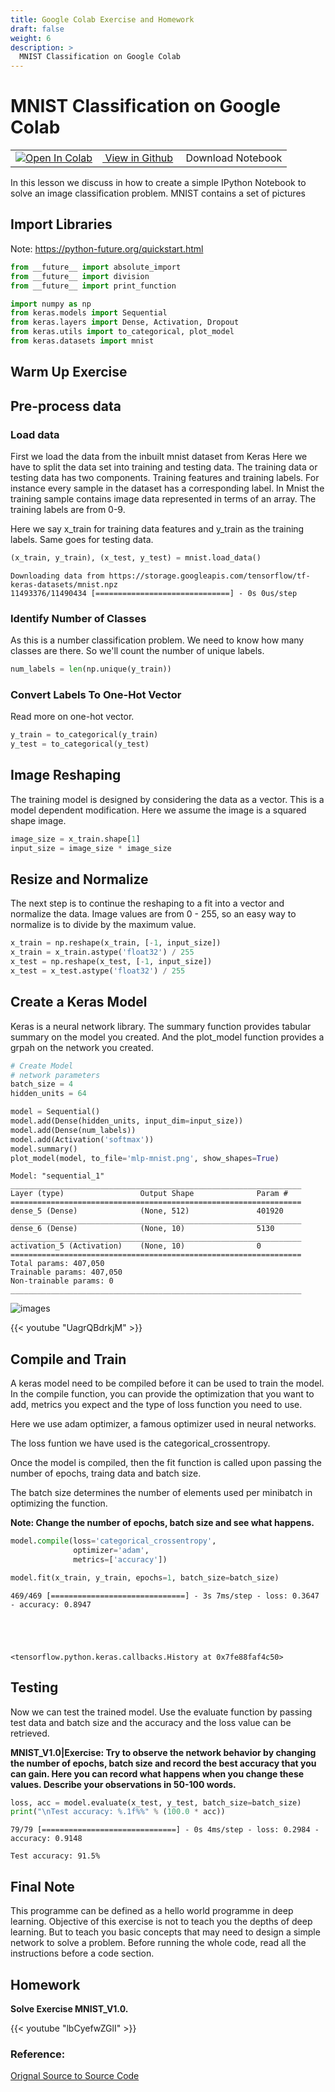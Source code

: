 ```yaml
---
title: Google Colab Exercise and Homework
draft: false
weight: 6
description: >
  MNIST Classification on Google Colab
---
```


# MNIST Classification on Google Colab


<div class="aside">
  <table style="width:100%">
  <tr>
    <td><a href="https://colab.research.google.com/github/cybertraining-dsc/cybertraining-dsc.github.io/blob/master/content/en/modules/notebooks/google_colab_mnist_example.ipynb" target="_parent"><img src="https://colab.research.google.com/assets/colab-badge.svg" alt="Open In Colab"/></a></td>    
    <td><a href="https://github.com/cybertraining-dsc/cybertraining-dsc.github.io/blob/master/content/en/modules/notebooks/google_colab_mnist_example.ipynb" target="_parent"><img src="https://www.tensorflow.org/images/GitHub-Mark-32px.png" alt=""/> View in Github</a></td>
    <td><a href="https://raw.githubusercontent.com/cybertraining-dsc/cybertraining-dsc.github.io/master/content/en/modules/notebooks/google_colab_mnist_example.ipynb\" target="_parent" download><img src="https://www.tensorflow.org/images/download_logo_32px.png" alt=""/></a> Download Notebook</td>
  </tr>
</table>  
</div>

In this lesson we discuss in how to create a simple IPython Notebook to solve
an image classification problem. MNIST contains a set of pictures


## Import Libraries 

Note: https://python-future.org/quickstart.html


```python
from __future__ import absolute_import
from __future__ import division
from __future__ import print_function

import numpy as np
from keras.models import Sequential
from keras.layers import Dense, Activation, Dropout
from keras.utils import to_categorical, plot_model
from keras.datasets import mnist
```

## Warm Up Exercise

## Pre-process data

### Load data 

First we load the data from the inbuilt mnist dataset from Keras
Here we have to split the data set into training and testing data. 
The training data or testing data has two components. 
Training features and training labels. 
For instance every sample in the dataset has a corresponding label. 
In Mnist the training sample contains image data represented in terms of 
an array. The training labels are from 0-9. 

Here we say x_train for training data features and y_train as the training labels. Same goes for testing data. 


```python
(x_train, y_train), (x_test, y_test) = mnist.load_data()
```

    Downloading data from https://storage.googleapis.com/tensorflow/tf-keras-datasets/mnist.npz
    11493376/11490434 [==============================] - 0s 0us/step


### Identify Number of Classes

As this is a number classification problem. We need to know how many classes are there. 
So we'll count the number of unique labels. 


```python
num_labels = len(np.unique(y_train))
```

### Convert Labels To One-Hot Vector

Read more on one-hot vector. 


```python
y_train = to_categorical(y_train)
y_test = to_categorical(y_test)
```

## Image Reshaping

The training model is designed by considering the data as a vector.
This is a model dependent modification. Here we assume the image is
a squared shape image.


```python
image_size = x_train.shape[1]
input_size = image_size * image_size
```

## Resize and Normalize

The next step is to continue the reshaping to a fit into a vector
and normalize the data. Image values are from 0 - 255, so an 
easy way to normalize is to divide by the maximum value. 



```python
x_train = np.reshape(x_train, [-1, input_size])
x_train = x_train.astype('float32') / 255
x_test = np.reshape(x_test, [-1, input_size])
x_test = x_test.astype('float32') / 255
```

## Create a Keras Model

Keras is a neural network library. The summary function provides tabular summary on the model you created. And the plot_model function provides a grpah on the network you created. 


```python
# Create Model
# network parameters
batch_size = 4
hidden_units = 64

model = Sequential()
model.add(Dense(hidden_units, input_dim=input_size))
model.add(Dense(num_labels))
model.add(Activation('softmax'))
model.summary()
plot_model(model, to_file='mlp-mnist.png', show_shapes=True)
```

    Model: "sequential_1"
    _________________________________________________________________
    Layer (type)                 Output Shape              Param #   
    =================================================================
    dense_5 (Dense)              (None, 512)               401920    
    _________________________________________________________________
    dense_6 (Dense)              (None, 10)                5130      
    _________________________________________________________________
    activation_5 (Activation)    (None, 10)                0         
    =================================================================
    Total params: 407,050
    Trainable params: 407,050
    Non-trainable params: 0
    _________________________________________________________________


![images](/images/deeplearning/lab1/output_20_1.png)

{{< youtube "UagrQBdrkjM" >}}

## Compile and Train

A keras model need to be compiled before it can be used to train
the model. In the compile function, you can provide the optimization
that you want to add, metrics you expect and the type of loss function
you need to use. 

Here we use adam optimizer, a famous optimizer used in neural networks. 

The loss funtion we have used is the categorical_crossentropy. 

Once the model is compiled, then the fit function is called upon passing the number of epochs, traing data and batch size. 

The batch size determines the number of elements used per minibatch in optimizing the function. 

**Note: Change the number of epochs, batch size and see what happens.**




```python
model.compile(loss='categorical_crossentropy',
              optimizer='adam',
              metrics=['accuracy'])

model.fit(x_train, y_train, epochs=1, batch_size=batch_size)
```

    469/469 [==============================] - 3s 7ms/step - loss: 0.3647 - accuracy: 0.8947





    <tensorflow.python.keras.callbacks.History at 0x7fe88faf4c50>



## Testing 

Now we can test the trained model. Use the evaluate function by passing
test data and batch size and the accuracy and the loss value can be retrieved.

**MNIST_V1.0|Exercise: Try to observe the network behavior by changing the number of epochs, batch size and record the best accuracy that you can gain. Here you can record what happens when you change these values. Describe your observations in 50-100 words.**



```python
loss, acc = model.evaluate(x_test, y_test, batch_size=batch_size)
print("\nTest accuracy: %.1f%%" % (100.0 * acc))
```

    79/79 [==============================] - 0s 4ms/step - loss: 0.2984 - accuracy: 0.9148
    
    Test accuracy: 91.5%


## Final Note

This programme can be defined as a hello world programme in deep
learning. Objective of this exercise is not to teach you the depths of
deep learning. But to teach you basic concepts that may need to design a
simple network to solve a problem. Before running the whole code, read
all the instructions before a code section. 

## Homework

**Solve Exercise MNIST_V1.0.**

{{< youtube "lbCyefwZGlI" >}}

### Reference: 

[Orignal Source to Source Code](https://github.com/PacktPublishing/Advanced-Deep-Learning-with-Keras)

